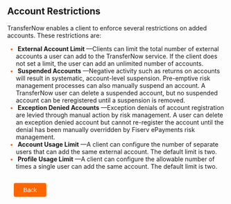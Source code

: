 ## Account Restrictions 


TransferNow enables a client to enforce several restrictions on added accounts. These restrictions are: 

<div class="card-body">
    <ul>
        <li>
            <b>External Account Limit</b>
            —Clients can limit the total number of external accounts a user can add 
            to the TransferNow service. If the client does not set a limit, the user can add an unlimited number of accounts. 
        </li>
        <li>
            <b>Suspended Accounts</b>
            —Negative activity such as returns on accounts will result in systematic, 
            account-level suspension. Pre-emptive risk management processes can also manually suspend an account. A TransferNow user can delete a suspended account, but no suspended account can be reregistered until a suspension is removed. 
        </li>
        <li>
            <b>Exception Denied Accounts</b>
            —Exception denials of account registration are levied through manual action by risk management. A user can delete an exception denied account but cannot re-register the account until the denial has been manually overridden by Fiserv ePayments risk management. 
        </li>
        <li>
            <b>Account Usage Limit</b>
            —A client can configure the number of separate users that can add the same external account. The default limit is two. 
        </li>
        <li>
            <b>Profile Usage Limit</b>
            —A client can configure the allowable number of times a single user can add the same account. The default limit is two. 
        </li>
    </ul>
</div> 

<div class="accounts-restrictions-button-container">
<br>
    <div class="accounts-restrictions-left-button">
        <a href="?path=docs/debit-card-transaction.md">Back</a>
    </div>
</div>
<style>
    .accounts-restrictions-button-container {
        position: relative;
        width: 100%;
        height: 30px;
        font-family: sans-serif;
        margin: 0px 15px;
    }
    .accounts-restrictions-left-button a
    {
        position: absolute;
        display: inline;
        border: 0px;
        background: rgb(255, 102, 0);
        color: rgb(255, 255, 255);
        padding: 8px 22px;
        cursor: pointer;
        border-radius: 4px;                                
        text-align: center;
        text-decoration: none;
        transition: all 0.3s ease;
    }
    .accounts-restrictions-left-button a{ 
        left: 0;
    }
    .accounts-restrictions-left-button a:hover 
    {
        color: #f60;
        background-color: white;
        border: 2px solid #f60;
    }
    .card-body ul {
        list-style: none;
        padding-left: 20px;
    }
    .card-body ul li::before {
        content: "\2022";
        font-size: 1em;
        color: #f60;
        display: inline-block;
        width: 1em;
        margin-left: -1em;
    }
</style>
